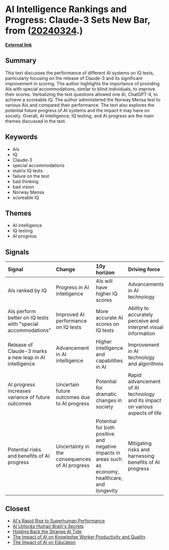# __AI Intelligence Rankings and Progress: Claude-3 Sets New Bar__, from ([20240324](https://kghosh.substack.com/p/20240324).)

__[External link](https://www.maximumtruth.org/p/ais-ranked-by-iq-ai-passes-100-iq)__



## Summary

This text discusses the performance of different AI systems on IQ tests, particularly focusing on the release of Claude-3 and its significant improvement in scoring. The author highlights the importance of providing AIs with special accommodations, similar to blind individuals, to improve their scores. Verbalizing the test questions allowed one AI, ChatGPT-4, to achieve a scoreable IQ. The author administered the Norway Mensa test to various AIs and compared their performance. The text also explores the potential future progress of AI systems and the impact it may have on society. Overall, AI intelligence, IQ testing, and AI progress are the main themes discussed in the text.

## Keywords

* AIs
* IQ
* Claude-3
* special accommodations
* matrix IQ tests
* failure on the test
* bad thinking
* bad vision
* Norway Mensa
* scoreable IQ

## Themes

* AI intelligence
* IQ testing
* AI progress

## Signals

| Signal                                                       | Change                                         | 10y horizon                                                                                          | Driving force                                                                |
|:-------------------------------------------------------------|:-----------------------------------------------|:-----------------------------------------------------------------------------------------------------|:-----------------------------------------------------------------------------|
| AIs ranked by IQ                                             | Progress in AI intelligence                    | AIs will have higher IQ scores                                                                       | Advancements in AI technology                                                |
| AIs perform better on IQ tests with "special accommodations" | Improved AI performance on IQ tests            | More accurate AI scores on IQ tests                                                                  | Ability to accurately perceive and interpret visual information              |
| Release of Claude-3 marks a new leap in AI intelligence      | Advancement in AI intelligence                 | Higher intelligence and capabilities in AI                                                           | Improvement in AI technology and algorithms                                  |
| AI progress increases variance of future outcomes            | Uncertain future outcomes due to AI progress   | Potential for dramatic changes in society                                                            | Rapid advancement of AI technology and its impact on various aspects of life |
| Potential risks and benefits of AI progress                  | Uncertainty in the consequences of AI progress | Potential for both positive and negative impacts in areas such as economy, healthcare, and longevity | Mitigating risks and harnessing benefits of AI progress                      |

## Closest

* [AI's Rapid Rise to Superhuman Performance](77c5c92357a7aeff1c388c1eb79b7259)
* [AI Unlocks Human Brain's Secrets](e43c70d1c8c34f4587722ef456132b41)
* [Holding Back the Strange AI Tide](5a06b540b77553f7524f17711d73eec4)
* [The Impact of AI on Knowledge Worker Productivity and Quality](c63bd059cb529b72b00ecbdcd2f85268)
* [The Impact of AI on Education](ea74b217d36ec570bb432fb5aa679090)